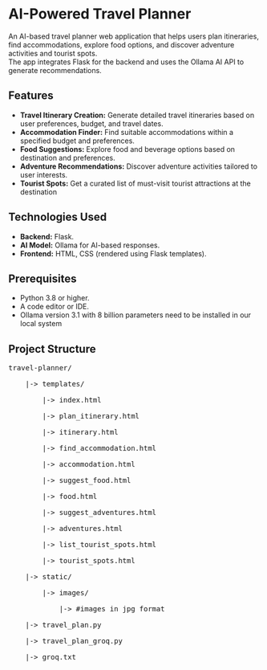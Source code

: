 <h1>AI-Powered Travel Planner</h1>
<p>
An AI-based travel planner web application that helps users plan itineraries, find accommodations, explore food options, and discover adventure activities and tourist spots.<br>
The app integrates Flask for the backend and uses the Ollama AI API to generate recommendations.
</p>

<h2>Features</h2>
<ul type=point>
<li><b>Travel Itinerary Creation:</b> Generate detailed travel itineraries based on user preferences, budget, and travel dates.<br></li>
<li><b>Accommodation Finder:</b> Find suitable accommodations within a specified budget and preferences.<br></li>
<li><b>Food Suggestions:</b> Explore food and beverage options based on destination and preferences.<br></li>
<li><b>Adventure Recommendations:</b> Discover adventure activities tailored to user interests.<br></li>
<li><b>Tourist Spots:</b> Get a curated list of must-visit tourist attractions at the destination<br></li>
</ul>

<h2>Technologies Used</h2>
<ul type=point>
<li><b>Backend:</b> Flask.<br></li>
<li><b>AI Model:</b> Ollama for AI-based responses.<br></li>
<li><b>Frontend:</b> HTML, CSS (rendered using Flask templates).<br></li>
</ul>

<h2>Prerequisites</h2>
<ul type=point>
<li>Python 3.8 or higher.<br></li>
<li>A code editor or IDE.<br></li>
<li>Ollama version 3.1 with 8 billion parameters need to be installed in our local system</li>
</ul>

<h2>Project Structure</h2>
<pre>
travel-planner/<br>
	|-> templates/<br>
		|-> index.html<br>
		|-> plan_itinerary.html<br>
		|-> itinerary.html<br>
		|-> find_accommodation.html<br>
		|-> accommodation.html<br>
		|-> suggest_food.html<br>
		|-> food.html<br>
		|-> suggest_adventures.html<br>
		|-> adventures.html<br>
		|-> list_tourist_spots.html<br>
		|-> tourist_spots.html<br>
	|-> static/ <br>
		|-> images/<br>
			|-> #images in jpg format<br>
	|-> travel_plan.py<br>
	|-> travel_plan_groq.py<br>
	|-> groq.txt<br>
</pre>
